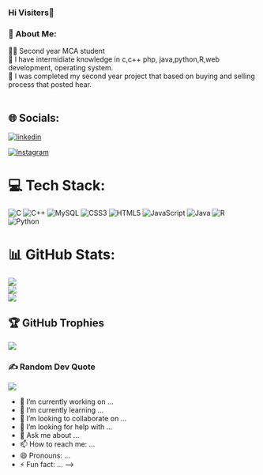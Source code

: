 

### Hi Visiters👋
### 💫 About Me:<br>
👨‍💻 Second year MCA student<br>🌱 I have intermidiate knowledge in c,c++ php, java,python,R,web development, operating system.
<br>🔭 I was completed my second year project that based on buying and selling process that posted hear.
<br><br>


## 🌐 Socials:
[![linkedin](https://img.shields.io/badge/linkedin-%24E4405F.svg?logo=linkedin&logoColor=white)](https://www.linkedin.com/in/onkar-jagtap-661b22279?original_referer=https%3A%2F%2Fgithub.com%2FOnkar41) 

[![Instagram](https://img.shields.io/badge/Instagram-%23E4405F.svg?logo=Instagram&logoColor=white)](https://www.instagram.com/its_onkar41/) 

# 💻 Tech Stack:
![C](https://img.shields.io/badge/c-%2300599C.svg?style=for-the-badge&logo=c&logoColor=white) ![C++](https://img.shields.io/badge/c++-%2300599C.svg?style=for-the-badge&logo=c%2B%2B&logoColor=white) ![MySQL](https://img.shields.io/badge/mysql-%2300f.svg?style=for-the-badge&logo=mysql&logoColor=white) ![CSS3](https://img.shields.io/badge/css3-%231572B6.svg?style=for-the-badge&logo=css3&logoColor=white) ![HTML5](https://img.shields.io/badge/html5-%23E34F26.svg?style=for-the-badge&logo=html5&logoColor=white) ![JavaScript](https://img.shields.io/badge/javascript-%23323330.svg?style=for-the-badge&logo=javascript&logoColor=%23F7DF1E) ![Java](https://img.shields.io/badge/java-%23ED8B00.svg?style=for-the-badge&logo=java&logoColor=white) ![R](https://img.shields.io/badge/r-%23276DC3.svg?style=for-the-badge&logo=r&logoColor=white) ![Python](https://img.shields.io/badge/python-3670A0?style=for-the-badge&logo=python&logoColor=ffdd54)

# 📊 GitHub Stats:
![](https://github-readme-stats.vercel.app/api?username=Onkar41&theme=dark&hide_border=false&include_all_commits=false&count_private=false)<br/>
![](https://github-readme-streak-stats.herokuapp.com/?user=Onkar41&theme=dark&hide_border=false)<br/>
![](https://github-readme-stats.vercel.app/api/top-langs/?username=Onkar41&theme=dark&hide_border=false&include_all_commits=false&count_private=false&layout=compact)


## 🏆 GitHub Trophies
![](https://github-profile-trophy.vercel.app/?username=Onkar41&theme=radical&no-frame=false&no-bg=false&margin-w=4)

### ✍️ Random Dev Quote
![](https://quotes-github-readme.vercel.app/api?type=horizontal&theme=radical)


- 🔭 I’m currently working on ...
- 🌱 I’m currently learning ...
- 👯 I’m looking to collaborate on ...
- 🤔 I’m looking for help with ...
- 💬 Ask me about ...
- 📫 How to reach me: ...
- 😄 Pronouns: ...
- ⚡ Fun fact: ...
-->
